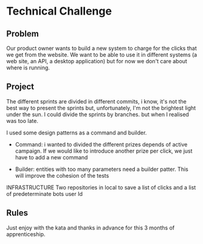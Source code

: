 # Technical Challenge

## Problem
Our product owner wants to build a new system to charge for the clicks that we get from the website. We want
to be able to use it in different systems (a web site, an API, a desktop application) but for now we don't care
about where is running.

## Project
The different sprints are divided in different commits, i know, it's not the best way to present the sprints
but, unfortunately, I'm not the brightest light under the sun. I could divide the sprints by 
branches. but when I realised was too late. 

I used some design patterns as a command and builder.
- Command: i wanted to divided the different prizes depends of active campaign. If we would like to introduce
another prize per click, we just have to add a new command

- Builder: entities with too many parameters need a builder patter. This will improve the cohesion of the tests

INFRASTRUCTURE
Two repositories in local to save a list of clicks and a list of predeterminate bots user Id


## Rules
Just enjoy with the kata and thanks in advance for this 3 months of apprenticeship.